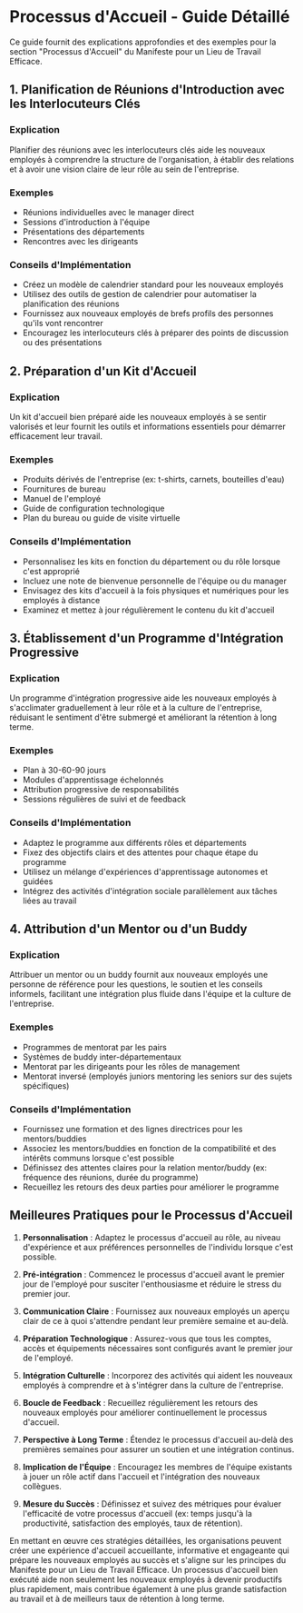 # Processus d'Accueil - Guide Détaillé

Ce guide fournit des explications approfondies et des exemples pour la section "Processus d'Accueil" du Manifeste pour un Lieu de Travail Efficace.

## 1. Planification de Réunions d'Introduction avec les Interlocuteurs Clés

### Explication
Planifier des réunions avec les interlocuteurs clés aide les nouveaux employés à comprendre la structure de l'organisation, à établir des relations et à avoir une vision claire de leur rôle au sein de l'entreprise.

### Exemples
- Réunions individuelles avec le manager direct
- Sessions d'introduction à l'équipe
- Présentations des départements
- Rencontres avec les dirigeants

### Conseils d'Implémentation
- Créez un modèle de calendrier standard pour les nouveaux employés
- Utilisez des outils de gestion de calendrier pour automatiser la planification des réunions
- Fournissez aux nouveaux employés de brefs profils des personnes qu'ils vont rencontrer
- Encouragez les interlocuteurs clés à préparer des points de discussion ou des présentations

## 2. Préparation d'un Kit d'Accueil

### Explication
Un kit d'accueil bien préparé aide les nouveaux employés à se sentir valorisés et leur fournit les outils et informations essentiels pour démarrer efficacement leur travail.

### Exemples
- Produits dérivés de l'entreprise (ex: t-shirts, carnets, bouteilles d'eau)
- Fournitures de bureau
- Manuel de l'employé
- Guide de configuration technologique
- Plan du bureau ou guide de visite virtuelle

### Conseils d'Implémentation
- Personnalisez les kits en fonction du département ou du rôle lorsque c'est approprié
- Incluez une note de bienvenue personnelle de l'équipe ou du manager
- Envisagez des kits d'accueil à la fois physiques et numériques pour les employés à distance
- Examinez et mettez à jour régulièrement le contenu du kit d'accueil

## 3. Établissement d'un Programme d'Intégration Progressive

### Explication
Un programme d'intégration progressive aide les nouveaux employés à s'acclimater graduellement à leur rôle et à la culture de l'entreprise, réduisant le sentiment d'être submergé et améliorant la rétention à long terme.

### Exemples
- Plan à 30-60-90 jours
- Modules d'apprentissage échelonnés
- Attribution progressive de responsabilités
- Sessions régulières de suivi et de feedback

### Conseils d'Implémentation
- Adaptez le programme aux différents rôles et départements
- Fixez des objectifs clairs et des attentes pour chaque étape du programme
- Utilisez un mélange d'expériences d'apprentissage autonomes et guidées
- Intégrez des activités d'intégration sociale parallèlement aux tâches liées au travail

## 4. Attribution d'un Mentor ou d'un Buddy

### Explication
Attribuer un mentor ou un buddy fournit aux nouveaux employés une personne de référence pour les questions, le soutien et les conseils informels, facilitant une intégration plus fluide dans l'équipe et la culture de l'entreprise.

### Exemples
- Programmes de mentorat par les pairs
- Systèmes de buddy inter-départementaux
- Mentorat par les dirigeants pour les rôles de management
- Mentorat inversé (employés juniors mentoring les seniors sur des sujets spécifiques)

### Conseils d'Implémentation
- Fournissez une formation et des lignes directrices pour les mentors/buddies
- Associez les mentors/buddies en fonction de la compatibilité et des intérêts communs lorsque c'est possible
- Définissez des attentes claires pour la relation mentor/buddy (ex: fréquence des réunions, durée du programme)
- Recueillez les retours des deux parties pour améliorer le programme

## Meilleures Pratiques pour le Processus d'Accueil

1. **Personnalisation** : Adaptez le processus d'accueil au rôle, au niveau d'expérience et aux préférences personnelles de l'individu lorsque c'est possible.

2. **Pré-intégration** : Commencez le processus d'accueil avant le premier jour de l'employé pour susciter l'enthousiasme et réduire le stress du premier jour.

3. **Communication Claire** : Fournissez aux nouveaux employés un aperçu clair de ce à quoi s'attendre pendant leur première semaine et au-delà.

4. **Préparation Technologique** : Assurez-vous que tous les comptes, accès et équipements nécessaires sont configurés avant le premier jour de l'employé.

5. **Intégration Culturelle** : Incorporez des activités qui aident les nouveaux employés à comprendre et à s'intégrer dans la culture de l'entreprise.

6. **Boucle de Feedback** : Recueillez régulièrement les retours des nouveaux employés pour améliorer continuellement le processus d'accueil.

7. **Perspective à Long Terme** : Étendez le processus d'accueil au-delà des premières semaines pour assurer un soutien et une intégration continus.

8. **Implication de l'Équipe** : Encouragez les membres de l'équipe existants à jouer un rôle actif dans l'accueil et l'intégration des nouveaux collègues.

9. **Mesure du Succès** : Définissez et suivez des métriques pour évaluer l'efficacité de votre processus d'accueil (ex: temps jusqu'à la productivité, satisfaction des employés, taux de rétention).

En mettant en œuvre ces stratégies détaillées, les organisations peuvent créer une expérience d'accueil accueillante, informative et engageante qui prépare les nouveaux employés au succès et s'aligne sur les principes du Manifeste pour un Lieu de Travail Efficace. Un processus d'accueil bien exécuté aide non seulement les nouveaux employés à devenir productifs plus rapidement, mais contribue également à une plus grande satisfaction au travail et à de meilleurs taux de rétention à long terme.
